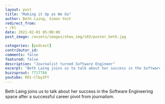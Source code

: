 ```yaml
---
layout: post
title: "Making it Up as We Go"
author: Beth Laing, Simon Yost
redirect_from:
- /bl
date: 2021-02-01 05:00:00
post_image: /assets/images/show_img/s03/poster_beth.jpg

categories: [podcast]
contributor_id: 
comments: false
featured: false
description: "Journalist turned Software Engineer"
excerpt: "Beth Laing joins us to talk about her success in the Software Engineering space after a successful career pivot from journalism."
buzzsprout: 7717786
youtube: RO1-ClbyZFY
---
```


<p>Beth Laing joins us to talk about her success in the Software Engineering space after a successful career pivot from journalism.</p>
